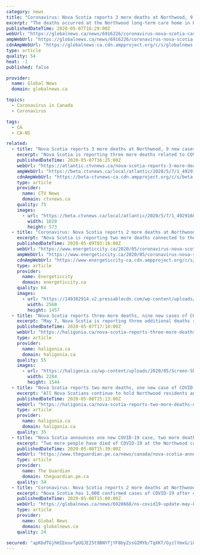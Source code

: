 ```yaml
---
category: news
title: "Coronavirus: Nova Scotia reports 3 more deaths at Northwood, 9 new cases"
excerpt: "The deaths occurred at the Northwood long-term care home in Halifax, according to the province. There are three licensed long-term care homes and unlicensed seniors facilities in Nova Scotia with active cases of COVID-19."
publishedDateTime: 2020-05-07T16:29:00Z
webUrl: "https://globalnews.ca/news/6916226/coronavirus-nova-scotia-cases-may-7/"
ampWebUrl: "https://globalnews.ca/news/6916226/coronavirus-nova-scotia-cases-may-7/amp/"
cdnAmpWebUrl: "https://globalnews-ca.cdn.ampproject.org/c/s/globalnews.ca/news/6916226/coronavirus-nova-scotia-cases-may-7/amp/"
type: article
quality: 54
heat: -1
published: false

provider:
  name: Global News
  domain: globalnews.ca

topics:
  - Coronavirus in Canada
  - Coronavirus

tags:
  - CA
  - CA-NS

related:
  - title: "Nova Scotia reports 3 more deaths at Northwood, 9 new cases of COVID-19"
    excerpt: "Nova Scotia is reporting three more deaths related to COVID-19 at the Northwood long-term care home in Halifax."
    publishedDateTime: 2020-05-07T16:25:00Z
    webUrl: "https://atlantic.ctvnews.ca/nova-scotia-reports-3-more-deaths-at-northwood-9-new-cases-of-covid-19-1.4929168"
    ampWebUrl: "https://beta.ctvnews.ca/local/atlantic/2020/5/7/1_4929168.html"
    cdnAmpWebUrl: "https://beta-ctvnews-ca.cdn.ampproject.org/c/s/beta.ctvnews.ca/local/atlantic/2020/5/7/1_4929168.html"
    type: article
    provider:
      name: CTV News
      domain: ctvnews.ca
    quality: 75
    images:
      - url: "https://beta.ctvnews.ca/local/atlantic/2020/5/7/1_4929168/_jcr_content/root/responsivegrid/image.coreimg.jpg"
        width: 1020
        height: 573
  - title: "Coronavirus: Nova Scotia reports 2 more deaths at Northwood, just 1 new case across province"
    excerpt: "Nova Scotia is reporting two more deaths connected to the novel coronavirus at Northwood Manor in Halifax and just one new case across the province. “All Nova"
    publishedDateTime: 2020-05-09T03:16:00Z
    webUrl: "https://www.energeticcity.ca/2020/05/coronavirus-nova-scotia-reports-2-more-deaths-at-northwood-just-1-new-case-across-province/"
    ampWebUrl: "https://www.energeticcity.ca/2020/05/coronavirus-nova-scotia-reports-2-more-deaths-at-northwood-just-1-new-case-across-province/?amp"
    cdnAmpWebUrl: "https://www-energeticcity-ca.cdn.ampproject.org/c/s/www.energeticcity.ca/2020/05/coronavirus-nova-scotia-reports-2-more-deaths-at-northwood-just-1-new-case-across-province/?amp"
    type: article
    provider:
      name: Energeticcity
      domain: energeticcity.ca
    quality: 64
    images:
      - url: "https://149382914.v2.pressablecdn.com/wp-content/uploads/2020/05/182689/coronavirus-nova-scotia-reports-2-more-deaths-at-northwood-just-1-new-case-across-province-scaled.jpg"
        width: 2560
        height: 1457
  - title: "Nova Scotia reports three more deaths, nine new cases of COVID-19"
    excerpt: "May 7, Nova Scotia is reporting three additional deaths related to COVID-19, bringing the total to 44. The deaths occurred at the Northwood long-term care home in Halifax Regional Municipality. 'Losing a loved one is never easy and the restrictions around COVID-19 make it difficult for families to come together to grieve,"
    publishedDateTime: 2020-05-07T17:10:00Z
    webUrl: "https://haligonia.ca/nova-scotia-reports-three-more-deaths-nine-new-cases-of-covid-19-275664/"
    type: article
    provider:
      name: haligonia.ca
      domain: haligonia.ca
    quality: 55
    images:
      - url: "https://haligonia.ca/wp-content/uploads/2020/05/Screen-Shot-2020-05-01-at-12.49.41-PM.png"
        width: 2284
        height: 1544
  - title: "Nova Scotia reports two more deaths, one new case of COVID-19"
    excerpt: "All Nova Scotians continue to hold Northwood residents and staff in their thoughts. I hope the families grieving today know their province is with them,' said Premier Stephen McNeil. 'Health system partners stand side-by-side with Northwood and our mobilization of efforts to support them will continue for as long as necessary."
    publishedDateTime: 2020-05-08T15:13:00Z
    webUrl: "https://haligonia.ca/nova-scotia-reports-two-more-deaths-one-new-case-of-covid-19-275668/"
    type: article
    provider:
      name: haligonia.ca
      domain: haligonia.ca
    quality: 35
  - title: "Nova Scotia announces one new COVID-19 case, two more deaths at Northwood"
    excerpt: "Two more people have died of COVID-19 at the Northwood care home, Nova Scotia officials announced in their daily pandemic update on Friday. The release also said only one new case was identified in testing on Thursday."
    publishedDateTime: 2020-05-08T15:39:00Z
    webUrl: "https://www.theguardian.pe.ca/news/canada/nova-scotia-announces-one-new-covid-19-case-two-more-deaths-at-northwood-447483/"
    type: article
    provider:
      name: The Guardian
      domain: theguardian.pe.ca
    quality: 34
  - title: "Coronavirus: Nova Scotia reports 2 more deaths at Northwood, just 1 new case across province"
    excerpt: "Nova Scotia has 1,008 confirmed cases of COVID-19 after only one new case out of 840 tests was identified Thursday."
    publishedDateTime: 2020-05-08T15:00:00Z
    webUrl: "https://globalnews.ca/news/6920668/ns-covid19-update-may-8/"
    type: article
    provider:
      name: Global News
      domain: globalnews.ca
    quality: 24

secured: "apKbdTGjhHIEeuvfpUQJEI5t9BNYfjYF8byZssGIMYb/TqXKT/GyzlYmxG/iQ0kv6HPYRFPTX/1ZaQ4JLO8Bi+IFFuUQYTPJ8XWmyd3SZH5NnUNZBYc1p9wAU3SHrJQLqVYF4hO7dhIrSj86/+WQ+at7uTr9v7oUu20HOgwkc53o4w32Noz559HoQ3Ba5/5vnhUhzxyisXlIUnJ4Khp6d+/WdPT2CxICwYJFSwqb8knubV4bwb+BJSVW7IM3EVc+iHyI6QSN1SEuJU280GDLKOMwwupHvYJNAAzK3dQfpkLCZC6kwVyp3QVAka1dzfWb/jIR35x2bFoz1l684KaMRbtfBAVjMEG8ruc0xztXjMfvb87AS4ZgAe839SRFJr64X8VWhKhUyCAtJsMSSHYgMNXEt3HighC2HE48vu58HvgrnUWhMVUZO7x18Fhg5tziDee0N312mXtghNg94XY5NEQFKn0lDxliYs7OGBUd92E=;L4UdLUKfnlbuiR65htesMA=="
---
```



